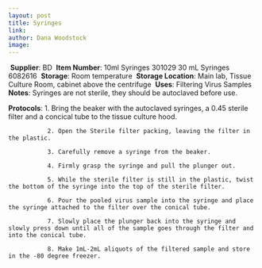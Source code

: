 ```yaml
---
layout: post 
title: Syringes
link: 
author: Dana Woodstock
image: 
---
```

​
**Supplier**: BD
​
**Item Number**: 10ml Syringes 301029		30 mL Syringes 6082616
​
**Storage**: Room temperature
​
**Storage Location**: Main lab, Tissue Culture Room, cabinet above the centrifuge
​
**Uses**: Filtering Virus Samples
​
**Notes**: Syringes are not sterile, they should be autoclaved before use. 

**Protocols**: 1. Bring the beaker with the autoclaved syringes, a 0.45 sterile filter and a concical tube to the tissue culture hood.

			   2. Open the Sterile filter packing, leaving the filter in the plastic.

			   3. Carefully remove a syringe from the beaker. 
			   
			   4. Firmly grasp the syringe and pull the plunger out. 
			   
			   5. While the sterile filter is still in the plastic, twist the bottom of the syringe into the top of the sterile filter. 
			   
			   6. Pour the pooled virus sample into the syringe and place the syringe attached to the filter over the conical tube. 
			   
			   7. Slowly place the plunger back into the syringe and slowly press down until all of the sample goes through the filter and into the conical tube. 
			   
			   8. Make 1mL-2mL aliquots of the filtered sample and store in the -80 degree freezer. 
			   

​
